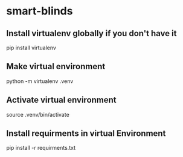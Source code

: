 # smart-blinds

## Install virtualenv globally if you don't have it 
pip install virtualenv 
## Make virtual environment
python -m virtualenv .venv 
## Activate virtual environment 
 source .venv/bin/activate 
## Install requirments in virtual Environment
pip install -r requirments.txt  

